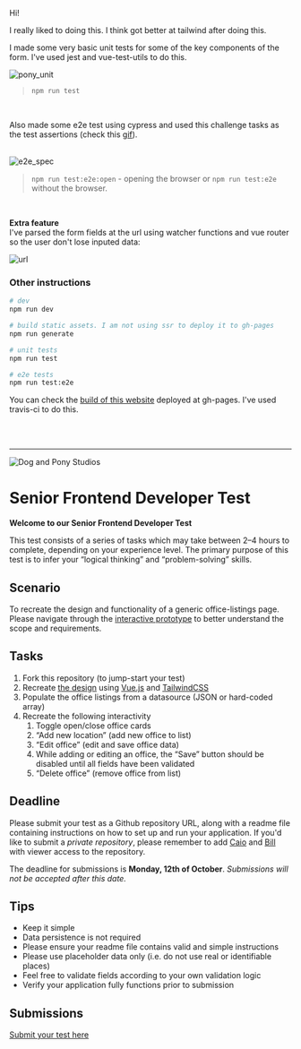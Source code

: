 Hi!

I really liked to doing this. I think got better at tailwind after doing this.

I made some very basic unit tests for some of the key components of the form. I've used jest and vue-test-utils to do this.

![pony_unit](https://user-images.githubusercontent.com/4117768/95041838-38166500-06ae-11eb-8b07-d700031037b2.png)
> `npm run test`

<br>

Also made some e2e test using cypress and used this challenge tasks as the test assertions (check this [gif](https://user-images.githubusercontent.com/4117768/95041659-b9212c80-06ad-11eb-8b54-3ce40199bf27.gif)).
<br>
<br>

![e2e_spec](https://user-images.githubusercontent.com/4117768/95041655-b7576900-06ad-11eb-9ff9-f543e1f07097.png)
> `npm run test:e2e:open` - opening the browser or
> `npm run test:e2e` without the browser.


<br>

**Extra feature**<br>
I've parsed the form fields at the url using watcher functions and vue router so the user don't lose inputed data:

![url](https://user-images.githubusercontent.com/4117768/95042840-7feabb80-06b1-11eb-8bb3-7d13994dc8cf.gif)


### Other instructions
```bash
# dev
npm run dev

# build static assets. I am not using ssr to deploy it to gh-pages
npm run generate

# unit tests
npm run test

# e2e tests
npm run test:e2e

```

You can check the [build of this website](http://yubathom.github.io/senior-frontend-test/) deployed at gh-pages. I've used travis-ci to do this.



<br><br><hr>





![Dog and Pony Studios](https://www.dogandponystudios.com/app/themes/dps/assets/public/images/logo-fbe89868bd.svg)

# Senior Frontend Developer Test

**Welcome to our Senior Frontend Developer Test**

This test consists of a series of tasks which may take between 2–4 hours to complete, depending on your experience level. The primary purpose of this test is to infer your “logical thinking” and “problem-solving” skills.


## Scenario

To recreate the design and functionality of a generic office-listings page. Please navigate through the [interactive prototype](https://www.figma.com/proto/VU2BJHrMmoSEdQmMa1EbYP/Front-end-Test?node-id=451%3A336&viewport=767%2C416%2C0.5802898406982422&scaling=min-zoom) to better understand the scope and requirements.


## Tasks

1. Fork this repository (to jump-start your test)
1. Recreate [the design](https://www.figma.com/proto/VU2BJHrMmoSEdQmMa1EbYP/Front-end-Test?node-id=451%3A336&viewport=767%2C416%2C0.5802898406982422&scaling=min-zoom) using [Vue.js](https://vuejs.org/) and [TailwindCSS](https://tailwindcss.com/)
1. Populate the office listings from a datasource (JSON or hard-coded array)
1. Recreate the following interactivity
    1. Toggle open/close office cards
    1. “Add new location” (add new office to list)
    1. “Edit office” (edit and save office data)
    1. While adding or editing an office, the “Save” button should be disabled until all fields have been validated
    1. “Delete office” (remove office from list)


## Deadline

Please submit your test as a Github repository URL, along with a readme file containing instructions on how to set up and run your application. If you'd like to submit a _private repository_, please remember to add [Caio](https://github.com/CaioCosta) and [Bill](https://github.com/billaddison) with viewer access to the repository. 

The deadline for submissions is **Monday, 12th of October**. _Submissions will not be accepted after this date._


## Tips

- Keep it simple
- Data persistence is not required
- Please ensure your readme file contains valid and simple instructions
- Please use placeholder data only (i.e. do not use real or identifiable places)
- Feel free to validate fields according to your own validation logic
- Verify your application fully functions prior to submission


## Submissions

[Submit your test here](https://forms.gle/UcqQkBqCCvZhi7pe8)
